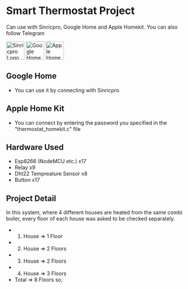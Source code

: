 # Smart Thermostat Project
Can use with Sinricpro, Google Home and Apple Homekit. You can also follow Telegram

<img src="https://lh3.googleusercontent.com/LDbL9BDfVZASl8Wh6v8aZn3foy-rDrYaumMK-mb8gLceN6cCxex5OxtAyK0c2hKsDFHplI5sXHl73A=s72" alt="Sinricpro Logo" width="50" height="50" class="lazyloaded" data-ll-status="loaded">
<img src="https://cdn.freelogovectors.net/svg07/google-home-logo.svg" alt="Google Home Logo" width="50" height="50" class="lazyloaded" data-ll-status="loaded">
<img src="https://upload.wikimedia.org/wikipedia/commons/c/cc/Apple_HomeKit_logo.svg" alt="Apple Home Logo" width="50" height="50" class="lazyloaded" data-ll-status="loaded">

## Google Home
* You can use it by connecting with Sinricpro

## Apple Home Kit
* You can connect by entering the password you specified in the "thermostat_homekit.c" file

## Hardware Used
* Esp8266 (NodeMCU etc.) x17
* Relay x9
* Dht22 Tempreature Sensor x8
* Button x17

## Project Detail
In this system, where 4 different houses are heated from the same combi boiler, every floor of each house was asked to be checked separately.
* 1. House => 1 Floor
* 2. House => 2 Floors
* 3. House => 2 Floors
* 4. House => 3 Floors
* Total => 8 Floors
so, 
